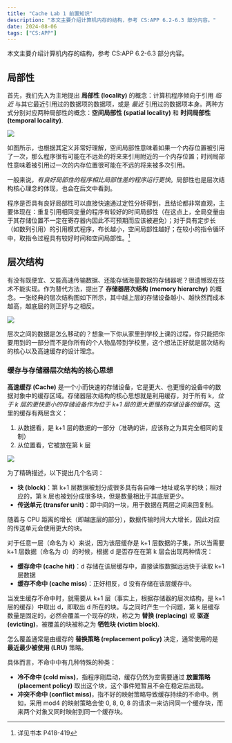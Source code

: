 ```yaml
---
title: "Cache Lab 1 前置知识"
description: "本文主要介绍计算机内存的结构，参考 CS:APP 6.2-6.3 部分内容。"
date: 2024-08-06
tags: ["CS:APP"]
---
```


本文主要介绍计算机内存的结构，参考 CS:APP 6.2-6.3 部分内容。

## 局部性

首先，我们先入为主地提出 **局部性 (locality)** 的概念：计算机程序倾向于引用 _临近_ 与其它最近引用过的数据项的数据项，或是 _最近_ 引用过的数据项本身。两种方式分别对应两种局部性的概念：**空间局部性 (spatial locality)** 和 **时间局部性 (temporal locality)**.

![](https://pub-f4fb14aad5ef4ee6a83bd71292941254.r2.dev/%E6%97%B6%E9%97%B4%E5%B1%80%E9%83%A8%E6%80%A7%E5%92%8C%E7%A9%BA%E9%97%B4%E5%B1%80%E9%83%A8%E6%80%A7.drawio.png)

如图所示，也根据其定义非常好理解，空间局部性意味着如果一个内存位置被引用了一次，那么程序很有可能在不远处的将来来引用附近的一个内存位置；时间局部性意味着被引用过一次的内存位置很可能在不远的将来被多次引用。

一般来说，_有良好局部性的程序相比局部性差的程序运行更快_。局部性也是层次结构核心理念的体现，也会在后文中看到。

程序是否具有良好局部性可以直接快速通过定性分析得到，且结论都非常直观，主要体现在：重复引用相同变量的程序有较好的时间局部性（在这点上，全局变量由于其存储位置不一定在寄存器内因此不可预期而应该被避免）；对于具有定步长（如数列引用）的引用模式程序，布长越小，空间局部性越好；在较小的指令循环中，取指令过程具有较好时间和空间局部性。[^1]

## 层次结构

有没有既便宜、又能高速传输数据、还能存储海量数据的存储器呢？很遗憾现在技术不能实现。作为替代方法，提出了 **存储器层次结构 (memory hierarchy)** 的概念。一张经典的层次结构图如下所示，其中越上层的存储设备越小、越快然而成本越高，越底层的则正好与之相反。

![](https://pub-f4fb14aad5ef4ee6a83bd71292941254.r2.dev/202408062158551.png)


层次之间的数据是怎么移动的？想象一下你从家里到学校上课的过程，你只能把你要用到的一部分而不是你所有的个人物品带到学校里，这个想法正好就是层次结构的核心以及高速缓存的设计理念。

### 缓存与存储器层次结构的核心思想

**高速缓存 (Cache)** 是一个小而快速的存储设备，它是更大、也更慢的设备中的数据对象中的缓存区域。存储器层次结构的核心思想就是利用缓存，对于所有 k，_位于 k 层的更快更小的存储设备作为位于 k+1 层的更大更慢的存储设备的缓存_。这里的缓存有两层含义：
1. 从数据看，是 k+1 层的数据的一部分（准确的讲，应该称之为其完全相同的复制）
2. 从位置看，它被放在第 k 层

![](https://pub-f4fb14aad5ef4ee6a83bd71292941254.r2.dev/202408062204392.png)

为了精确描述，以下提出几个名词：
- **块 (block)**：第 k+1 层数据被划分成很多具有各自唯一地址或名字的块；相对应的，第 k 层也被划分成很多块，但是数量相比于其底层更少。
- **传送单元 (transfer unit)**：即中间的一块，用于数据在两层之间来回复制。

随着与 CPU 距离的增长（即越底层的部分），数据传输时间大大增长，因此对应的传送单元会使用更大的块。

对于任意一层（命名为 k）来说，因为该层缓存是 k+1 层数据的子集，所以当需要 k+1 层数据（命名为 d）的时候，根据 d 是否存在在第 k 层会出现两种情况：
- **缓存命中 (cache hit)**：d 存储在该层缓存中，直接读取数据远远快于读取 k+1 层数据
- **缓存不命中 (cache miss)**：正好相反，d 没有存储在该层缓存中。

当发生缓存不命中时，就需要从 k+1 层（事实上，根据存储器的层次结构，是 k+1 层的缓存）中取出 d，即取出 d 所在的块。与之同时产生一个问题，第 k 层缓存数量是固定的，必然会覆盖一个现存的块，称之为 **替换 (replacing)** 或 **驱逐 (evicting)**，被覆盖的块被称之为 **牺牲块 (victim block)**.

怎么覆盖通常是由缓存的 **替换策略 (replacement policy)** 决定，通常使用的是 **最近最少被使用 (LRU)** 策略。

具体而言，不命中中有几种特殊的种类：
- **冷不命中 (cold miss)**，指程序刚启动，缓存仍然为空需要通过 **放置策略 (placement policy)** 取出这个块，这个事件短暂且不会在稳定后出现。
- **冲突不命中 (conflict miss)**，指不好的映射策略导致缓存持续的不命中。例如，采用 mod4 的映射策略会使 0, 8, 0, 8 的请求一来访问同一个缓存块，而来两个对象又同时映射到同一个缓存块。

[^1]:详见书本 P418-419